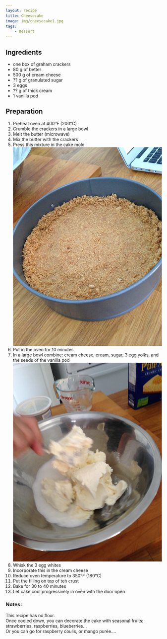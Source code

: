 ```yaml
---
layout: recipe
title: Cheesecake
image: img/cheesecake1.jpg  
tags:
    - Dessert
---
```

## Ingredients
* one box of graham crackers
* 80 g of better
* 500 g of cream cheese
* ?? g of granulated sugar
* 3 eggs
* ?? g of thick cream
* 1 vanilla pod

## Preparation
1. Preheat oven at 400&deg;F (200&deg;C)
2. Crumble the crackers in a large bowl
3. Melt the butter (microwave)
4. Mix the butter with the crackers
5. Press this mixture in the cake mold  
![image2](img/cheesecake2.jpg)
6. Put in the oven for 10 minutes
7. In a large bowl combine: cream cheese, cream, sugar, 3 egg yolks, and the seeds of the vanilla pod
![image3](img/cheesecake3.jpg)
8. Whisk the 3 egg whites
9. Incorporate this in the cream cheese
10. Reduce oven temperature to 350&deg;F (180&deg;C)
11. Put the filling on top of teh crust
12. Bake for 30 to 40 minutes
13. Let cake cool progressively in oven with the door open

### Notes:
This recipe has no flour.  
Once cooled down, you can decorate the cake with seasonal fruits: strawberries, raspberries, blueberries...  
Or you can go for raspberry coulis, or mango purée....
